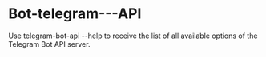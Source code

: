 # Bot-telegram---API
Use telegram-bot-api --help to receive the list of all available options of the Telegram Bot API server.
